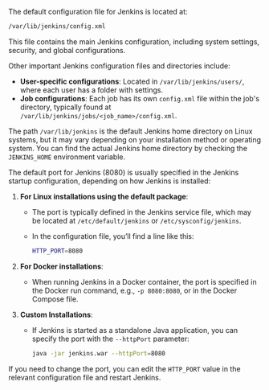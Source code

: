 The default configuration file for Jenkins is located at:

```bash
/var/lib/jenkins/config.xml
```

This file contains the main Jenkins configuration, including system settings, security, and global configurations. 

Other important Jenkins configuration files and directories include:

- **User-specific configurations**: Located in `/var/lib/jenkins/users/`, where each user has a folder with settings.
- **Job configurations**: Each job has its own `config.xml` file within the job's directory, typically found at `/var/lib/jenkins/jobs/<job_name>/config.xml`.

The path `/var/lib/jenkins` is the default Jenkins home directory on Linux systems, but it may vary depending on your installation method or operating system. You can find the actual Jenkins home directory by checking the `JENKINS_HOME` environment variable.


The default port for Jenkins (8080) is usually specified in the Jenkins startup configuration, depending on how Jenkins is installed:

1. **For Linux installations using the default package**:
   - The port is typically defined in the Jenkins service file, which may be located at `/etc/default/jenkins` or `/etc/sysconfig/jenkins`.
   - In the configuration file, you’ll find a line like this:

     ```bash
     HTTP_PORT=8080
     ```

2. **For Docker installations**:
   - When running Jenkins in a Docker container, the port is specified in the Docker run command, e.g., `-p 8080:8080`, or in the Docker Compose file.

3. **Custom Installations**:
   - If Jenkins is started as a standalone Java application, you can specify the port with the `--httpPort` parameter:

     ```bash
     java -jar jenkins.war --httpPort=8080
     ```

If you need to change the port, you can edit the `HTTP_PORT` value in the relevant configuration file and restart Jenkins.

